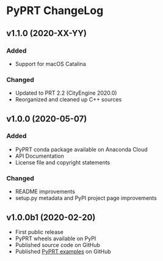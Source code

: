 # PyPRT ChangeLog

## v1.1.0 (2020-XX-YY)

### Added
* Support for macOS Catalina

### Changed
* Updated to PRT 2.2 (CityEngine 2020.0)
* Reorganized and cleaned up C++ sources

## v1.0.0 (2020-05-07)

### Added

* PyPRT conda package available on Anaconda Cloud
* API Documentation
* License file and copyright statements

### Changed

* README improvements
* setup.py metadata and PyPI project page improvements

## v1.0.0b1 (2020-02-20)

* First public release
* PyPRT wheels available on PyPI
* Published source code on GitHub
* Published [PyPRT examples](https://github.com/Esri/pyprt-examples) on GitHub